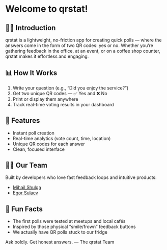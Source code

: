 # Welcome to qrstat!

## 🙋‍♀️ Introduction
qrstat is a lightweight, no-friction app for creating quick polls — where the answers come in the form of two QR codes: yes or no.
Whether you’re gathering feedback in the office, at an event, or on a coffee shop counter, qrstat makes it effortless and engaging.


## 📊 How It Works
1. Write your question (e.g., “Did you enjoy the service?”)
2. Get two unique QR codes — ✅ Yes and ❌ No
3. Print or display them anywhere
4. Track real-time voting results in your dashboard

## 🔧 Features

-	Instant poll creation
-	Real-time analytics (vote count, time, location)
-	Unique QR codes for each answer
-	Clean, focused interface

## 👩‍💻 Our Team

Built by developers who love fast feedback loops and intuitive products:
-	[Mihail Shulga](https://github.com/mihalay123)
- [Egor Sulaev](https://github.com/Sulaev)


## 🍿 Fun Facts
- The first polls were tested at meetups and local cafés
- Inspired by those physical “smile/frown” feedback buttons
- We actually have QR polls stuck to our fridge


Ask boldly. Get honest answers.
— The qrstat Team
